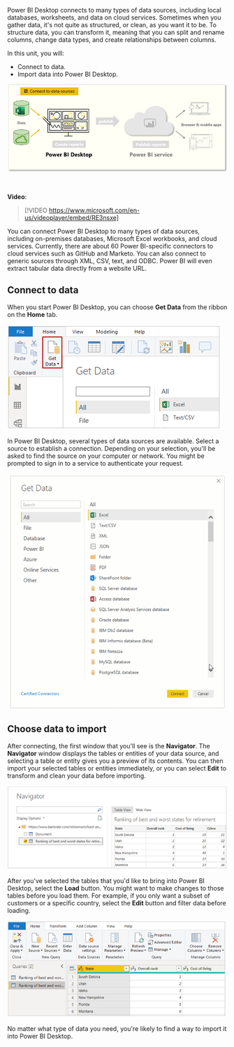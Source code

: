 Power BI Desktop connects to many types of data sources, including local databases, worksheets, and data on cloud services. Sometimes when you gather data, it's not quite as structured, or clean, as you want it to be. To structure data, you can transform it, meaning that you can split and rename columns, change data types, and create relationships between columns. 

In this unit, you will:
- Connect to data. 
- Import data into Power BI Desktop.

![The page covers, "Connect to data sources".](../media/03-power-bi-desktop-task-overview.png)

&nbsp;

**Video**: 
> [!VIDEO https://www.microsoft.com/en-us/videoplayer/embed/RE3nsxe]

You can connect Power BI Desktop to many types of data sources, including on-premises databases, Microsoft Excel workbooks, and cloud services. Currently, there are about 60 Power BI-specific connectors to cloud services such as GitHub and Marketo. You can also connect to generic sources through XML, CSV, text, and ODBC. Power BI will even extract tabular data directly from a website URL. 


## Connect to data

When you start Power BI Desktop, you can choose **Get Data** from the ribbon on the **Home** tab.

![The Get Data button on the Home tab.](../media/02-power-bi-desktop-get-data.png)

In Power BI Desktop, several types of data sources are available. Select a source to establish a connection. Depending on your selection, you'll be asked to find the source on your computer or network. You might be prompted to sign in to a service to authenticate your request.

![Animation of the 60 Power BI-specific data connectors.](../media/03-power-bi-desktop-get-data-choices.gif)

## Choose data to import

After connecting, the first window that you'll see is the **Navigator**. The **Navigator** window displays the tables or entities of your data source, and selecting a table or entity gives you a preview of its contents. You can then import your selected tables or entities immediately, or you can select **Edit** to transform and clean your data before importing.

![Screenshot of the Navigator window.](../media/03-power-bi-desktop-navigator.png)

After you've selected the tables that you'd like to bring into Power BI Desktop, select the **Load** button. You might want to make changes to those tables before you load them. For example, if you only want a subset of customers or a specific country, select the **Edit** button and filter data before loading.

![Screenshot of table data in Edit mode.](../media/03-power-bi-desktop-get-data-edit.png)

No matter what type of data you need, you're likely to find a way to import it into Power BI Desktop. 
